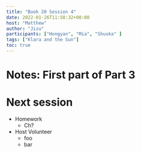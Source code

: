 ```yaml
---
title: "Book 20 Session 4"
date: 2022-01-26T11:58:32+08:00
host: "Matthew"
author: "Jizu"
participants: ["Hongyan", "Mia", "Shuuka" ]
tags: ["Klara and the Sun"]
toc: true
---
```


# Notes: First part of Part 3


# Next session

- Homework
  - Ch?
- Host Volunteer
  - foo
  - bar
